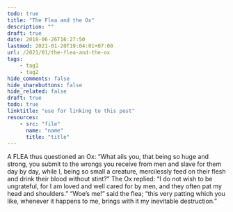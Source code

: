 ```yaml
---
todo: true
title: "The Flea and the Ox"
description: ""
draft: true
date: 2018-06-26T16:27:50
lastmod: 2021-01-20T19:04:01+07:00
url: /2021/01/the-flea-and-the-ox
tags:
    - tag1
    - tag2
hide_comments: false
hide_sharebuttons: false
hide_related: false
draft: true
todo: true
linktitle: "use for linking to this post"
resources:
    - src: "file"
      name: "name"
      title: "title"
---
```


A FLEA thus questioned an Ox: “What ails you, that being so huge and strong, you submit to the wrongs you receive from men and slave for them day by day, while I, being so small a creature, mercilessly feed on their flesh and drink their blood without stint?” The Ox replied: “I do not wish to be ungrateful, for I am loved and well cared for by men, and they often pat my head and shoulders.” “Woe’s me!” said the flea; “this very patting which you like, whenever it happens to me, brings with it my inevitable destruction.”
